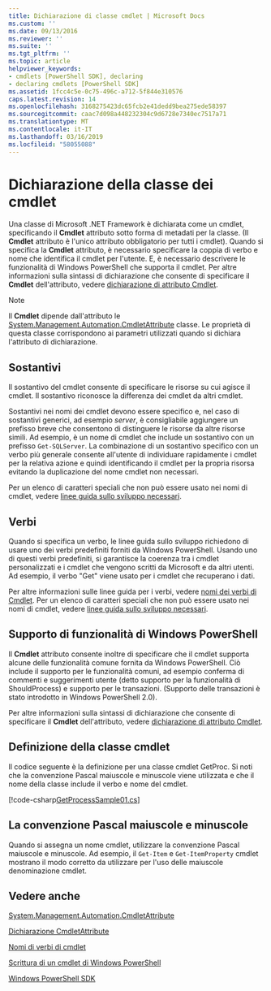 ```yaml
---
title: Dichiarazione di classe cmdlet | Microsoft Docs
ms.custom: ''
ms.date: 09/13/2016
ms.reviewer: ''
ms.suite: ''
ms.tgt_pltfrm: ''
ms.topic: article
helpviewer_keywords:
- cmdlets [PowerShell SDK], declaring
- declaring cmdlets [PowerShell SDK]
ms.assetid: 1fcc4c5e-0c75-496c-a712-5f844e310576
caps.latest.revision: 14
ms.openlocfilehash: 3168275423dc65fcb2e41dedd9bea275ede58397
ms.sourcegitcommit: caac7d098a448232304c9d6728e7340ec7517a71
ms.translationtype: MT
ms.contentlocale: it-IT
ms.lasthandoff: 03/16/2019
ms.locfileid: "58055088"
---
```

# <a name="cmdlet-class-declaration"></a>Dichiarazione della classe dei cmdlet

Una classe di Microsoft .NET Framework è dichiarata come un cmdlet, specificando il **Cmdlet** attributo sotto forma di metadati per la classe. (Il **Cmdlet** attributo è l'unico attributo obbligatorio per tutti i cmdlet). Quando si specifica la **Cmdlet** attributo, è necessario specificare la coppia di verbo e nome che identifica il cmdlet per l'utente. E, è necessario descrivere le funzionalità di Windows PowerShell che supporta il cmdlet. Per altre informazioni sulla sintassi di dichiarazione che consente di specificare il **Cmdlet** dell'attributo, vedere [dichiarazione di attributo Cmdlet](./cmdlet-attribute-declaration.md).

> [!NOTE]
> Il **Cmdlet** dipende dall'attributo le [System.Management.Automation.CmdletAttribute](/dotnet/api/System.Management.Automation.CmdletAttribute) classe. Le proprietà di questa classe corrispondono ai parametri utilizzati quando si dichiara l'attributo di dichiarazione.

## <a name="nouns"></a>Sostantivi

Il sostantivo del cmdlet consente di specificare le risorse su cui agisce il cmdlet. Il sostantivo riconosce la differenza dei cmdlet da altri cmdlet.

Sostantivi nei nomi dei cmdlet devono essere specifico e, nel caso di sostantivi generici, ad esempio *server*, è consigliabile aggiungere un prefisso breve che consentono di distinguere le risorse da altre risorse simili. Ad esempio, è un nome di cmdlet che include un sostantivo con un prefisso `Get-SQLServer`. La combinazione di un sostantivo specifico con un verbo più generale consente all'utente di individuare rapidamente i cmdlet per la relativa azione e quindi identificando il cmdlet per la propria risorsa evitando la duplicazione del nome cmdlet non necessari.

Per un elenco di caratteri speciali che non può essere usato nei nomi di cmdlet, vedere [linee guida sullo sviluppo necessari](./required-development-guidelines.md).

## <a name="verbs"></a>Verbi

Quando si specifica un verbo, le linee guida sullo sviluppo richiedono di usare uno dei verbi predefiniti forniti da Windows PowerShell. Usando uno di questi verbi predefiniti, si garantisce la coerenza tra i cmdlet personalizzati e i cmdlet che vengono scritti da Microsoft e da altri utenti. Ad esempio, il verbo "Get" viene usato per i cmdlet che recuperano i dati.

Per altre informazioni sulle linee guida per i verbi, vedere [nomi dei verbi di Cmdlet](./approved-verbs-for-windows-powershell-commands.md). Per un elenco di caratteri speciali che non può essere usato nei nomi di cmdlet, vedere [linee guida sullo sviluppo necessari](./required-development-guidelines.md).

## <a name="supporting-windows-powershell-functionality"></a>Supporto di funzionalità di Windows PowerShell

Il **Cmdlet** attributo consente inoltre di specificare che il cmdlet supporta alcune delle funzionalità comune fornita da Windows PowerShell. Ciò include il supporto per le funzionalità comuni, ad esempio conferma di commenti e suggerimenti utente (detto supporto per la funzionalità di ShouldProcess) e supporto per le transazioni. (Supporto delle transazioni è stato introdotto in Windows PowerShell 2.0).

Per altre informazioni sulla sintassi di dichiarazione che consente di specificare il **Cmdlet** dell'attributo, vedere [dichiarazione di attributo Cmdlet](./cmdlet-attribute-declaration.md).

## <a name="cmdlet-class-definition"></a>Definizione della classe cmdlet

Il codice seguente è la definizione per una classe cmdlet GetProc. Si noti che la convenzione Pascal maiuscole e minuscole viene utilizzata e che il nome della classe include il verbo e nome del cmdlet.

[!code-csharp[GetProcessSample01.cs](../../powershell-sdk-samples/SDK-2.0/csharp/GetProcessSample01/GetProcessSample01.cs#L33-L34 "GetProcessSample01.cs")]

## <a name="pascal-casing"></a>La convenzione Pascal maiuscole e minuscole

Quando si assegna un nome cmdlet, utilizzare la convenzione Pascal maiuscole e minuscole. Ad esempio, il `Get-Item` e `Get-ItemProperty` cmdlet mostrano il modo corretto da utilizzare per l'uso delle maiuscole denominazione cmdlet.

## <a name="see-also"></a>Vedere anche

[System.Management.Automation.CmdletAttribute](/dotnet/api/System.Management.Automation.CmdletAttribute)

[Dichiarazione CmdletAttribute](./cmdlet-attribute-declaration.md)

[Nomi di verbi di cmdlet](./approved-verbs-for-windows-powershell-commands.md)

[Scrittura di un cmdlet di Windows PowerShell](./writing-a-windows-powershell-cmdlet.md)

[Windows PowerShell SDK](../windows-powershell-reference.md)

